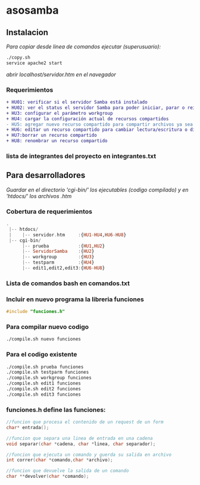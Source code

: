 # asosamba
## Instalacion
_Para copiar desde linea de comandos ejecutar (superusuario):_
```sh
./copy.sh
service apache2 start
```
_abrir localhost/servidor.htm en el navegador_

### Requerimientos
```diff
+ HU01: verificar si el servidor Samba está instalado
+ HU02: ver el status el servidor Samba para poder iniciar, parar o reiniciar el servidor
+ HU3: configurar el parámetro workgroup 
+ HU4: cargar la configuración actual de recursos compartidos
- HU5: agregar nuevo recurso compartido para compartir archivos ya sea escritura o lectura
+ HU6: editar un recurso compartido para cambiar lectura/escritura o directorio
+ HU7:borrar un recurso compartido 
+ HU8: renombrar un recurso compartido
```

### lista de integrantes del proyecto en integrantes.txt

## Para desarrolladores
_Guardar en el directorio 'cgi-bin/' los ejecutables (codigo compilado) y en 'htdocs/' los archivos .htm_
### Cobertura de requerimientos
```hs
.
 |-- htdocs/
 |    |-- servidor.htm     :{HU1-HU4,HU6-HU8}
 |-- cgi-bin/
      |-- prueba           :{HU1,HU2}
      |-- ServidorSamba    :{HU2}
      |-- workgroup        :{HU3}
      |-- testparm         :{HU4}
      |-- edit1,edit2,edit3:{HU6-HU8}
```	
### Lista de comandos bash en comandos.txt

### Incluir en nuevo programa la libreria funciones
```c
#include "funciones.h"
```
### Para compilar nuevo codigo 
```sh
./compile.sh nuevo funciones
```
### Para el codigo existente
```sh
./compile.sh prueba funciones
./compile.sh testparm funciones
./compile.sh workgroup funciones
./compile.sh edit1 funciones
./compile.sh edit2 funciones
./compile.sh edit3 funciones
```

### funciones.h define las funciones: 
```c
//funcion que procesa el contenido de un request de un form
char* entrada(); 

//funcion que separa una linea de entrada en una cadena
void separar(char *cadena, char *linea, char separador);

//funcion que ejecuta un comando y guerda su salida en archivo
int correr(char *comando,char *archivo);

//funcion que devuelve la salida de un comando
char **devolver(char *comando);
```
